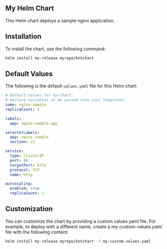 ## My Helm Chart

This Helm chart deploys a sample nginx application.

## Installation

To install the chart, use the following command:

```bash
helm install my-release myrepo/kntchart
```

## Default Values

The following is the default `values.yaml` file for this Helm chart:

```yaml
# Default values for my-chart.
# Declare variables to be passed into your templates.
name: nginx-sample
replicaCount: 3

labels:
  app: nginx-sample-app

selectorLabels:
  app: nginx-sample
  version: v1

service:
  type: ClusterIP
  port: 80
  targetPort: http
  protocol: TCP
  name: http

autoscaling:
  enabled: true
  replicaCount: 1
```
## Customization

You can customize the chart by providing a custom values.yaml file. For example, to deploy with a different name, create a my-custom-values.yaml file with the following content:

```bash
helm install my-release myrepo/kntchart -f my-custom-values.yaml
```
